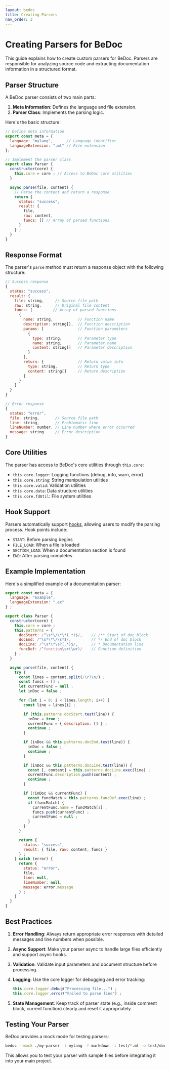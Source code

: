 ```yaml
---
layout: bedoc
title: Creating Parsers
nav_order: 3
---
```


# Creating Parsers for BeDoc

This guide explains how to create custom parsers for BeDoc. Parsers are responsible
for analyzing source code and extracting documentation information in a structured
format.

## Parser Structure

A BeDoc parser consists of two main parts:

1. **Meta Information**: Defines the language and file extension.
2. **Parser Class**: Implements the parsing logic.

Here's the basic structure:

```javascript
// Define meta information
export const meta = {
  language: "mylang",      // Language identifier
  languageExtension: ".ml" // File extension
};

// Implement the parser class
export class Parser {
  constructor(core) {
    this.core = core ; // Access to BeDoc core utilities
  }

  async parse(file, content) {
    // Parse the content and return a response
    return {
      status: "success",
      result: {
        file,
        raw: content,
        funcs: [] // Array of parsed functions
      }
    } ;
  }
}
```

## Response Format

The parser's `parse` method must return a response object with the following
structure:

```javascript
// Success response
{
  status: "success",
  result: {
    file: string,     // Source file path
    raw: string,      // Original file content
    funcs: [         // Array of parsed functions
      {
        name: string,           // Function name
        description: string[],  // Function description
        params: [               // Function parameters
          {
            type: string,       // Parameter type
            name: string,       // Parameter name
            content: string[]   // Parameter description
          }
        ],
        return: {               // Return value info
          type: string,         // Return type
          content: string[]     // Return description
        }
      }
    ]
  }
}

// Error response
{
  status: "error",
  file: string,       // Source file path
  line: string,       // Problematic line
  lineNumber: number, // Line number where error occurred
  message: string     // Error description
}
```

## Core Utilities

The parser has access to BeDoc's core utilities through `this.core`:

- `this.core.logger`: Logging functions (debug, info, warn, error)
- `this.core.string`: String manipulation utilities
- `this.core.valid`: Validation utilities
- `this.core.data`: Data structure utilities
- `this.core.fdUtil`: File system utilities

## Hook Support

Parsers automatically support [hooks](hooks.md), allowing users to modify the parsing process.
Hook points include:

- `START`: Before parsing begins
- `FILE_LOAD`: When a file is loaded
- `SECTION_LOAD`: When a documentation section is found
- `END`: After parsing completes

## Example Implementation

Here's a simplified example of a documentation parser:

```javascript
export const meta = {
  language: "example",
  languageExtension: ".ex"
} ;

export class Parser {
  constructor(core) {
    this.core = core ;
    this.patterns = {
      docStart: /^\s*\/\*\*(.*)$/,    // /** Start of doc block
      docEnd: /^\s*\*\/\s*$/,         // */ End of doc block
      docLine: /^\s*\*\s?(.*)$/,      // * Documentation line
      funcDef: /^function\s+(\w+)/    // Function definition
    } ;
  }

  async parse(file, content) {
    try {
      const lines = content.split(/\r?\n/) ;
      const funcs = [] ;
      let currentFunc = null ;
      let inDoc = false ;

      for (let i = 0; i < lines.length; i++) {
        const line = lines[i] ;

        if (this.patterns.docStart.test(line)) {
          inDoc = true ;
          currentFunc = { description: [] } ;
          continue ;
        }

        if (inDoc && this.patterns.docEnd.test(line)) {
          inDoc = false ;
          continue ;
        }

        if (inDoc && this.patterns.docLine.test(line)) {
          const [, content] = this.patterns.docLine.exec(line) ;
          currentFunc.description.push(content) ;
          continue ;
        }

        if (!inDoc && currentFunc) {
          const funcMatch = this.patterns.funcDef.exec(line) ;
          if (funcMatch) {
            currentFunc.name = funcMatch[1] ;
            funcs.push(currentFunc) ;
            currentFunc = null ;
          }
        }
      }

      return {
        status: "success",
        result: { file, raw: content, funcs }
      } ;
    } catch (error) {
      return {
        status: "error",
        file,
        line: null,
        lineNumber: null,
        message: error.message
      } ;
    }
  }
}
```

## Best Practices

1. **Error Handling**: Always return appropriate error responses with detailed
   messages and line numbers when possible.

2. **Async Support**: Make your parser async to handle large files efficiently and
   support async hooks.

3. **Validation**: Validate input parameters and document structure before
   processing.

4. **Logging**: Use the core logger for debugging and error tracking:
   ```javascript
   this.core.logger.debug("Processing file...") ;
   this.core.logger.error("Failed to parse line") ;
   ```

5. **State Management**: Keep track of parser state (e.g., inside comment block,
   current function) clearly and reset it appropriately.

## Testing Your Parser

BeDoc provides a mock mode for testing parsers:

```bash
bedoc --mock ./my-parser -l mylang -f markdown -i test/*.ml -o test/docs
```

This allows you to test your parser with sample files before integrating it into
your main project.
